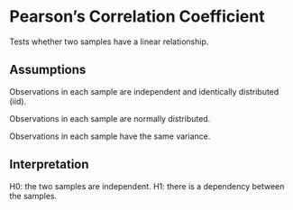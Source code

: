 # Pearson’s Correlation Coefficient

Tests whether two samples have a linear relationship.

## Assumptions

Observations in each sample are independent and identically distributed (iid).

Observations in each sample are normally distributed.

Observations in each sample have the same variance.

## Interpretation

H0: the two samples are independent.
H1: there is a dependency between the samples.
